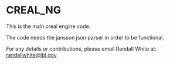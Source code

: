 # CREAL_NG
This is the main creal engine code.

The code needs the jansson json parser in order to be functional. 

For any details or contributions, please email Randall White at: randallwhite@lbl.gov
